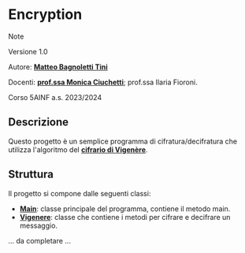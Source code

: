 # Encryption

> [!NOTE]
> Versione 1.0
> 
> Autore:  [**Matteo Bagnoletti Tini**](https://github.com/matbagnoletti)
> 
> Docenti: [**prof.ssa Monica Ciuchetti**](https://github.com/mciuchetti); prof.ssa Ilaria Fioroni.
> 
> Corso 5AINF a.s. 2023/2024

## Descrizione
Questo progetto è un semplice programma di cifratura/decifratura che utilizza l'algoritmo del [**cifrario di Vigenère**](https://it.wikipedia.org/wiki/Cifrario_di_Vigen%C3%A8re).

## Struttura
Il progetto si compone dalle seguenti classi:
- [**Main**](Main.java): classe principale del programma, contiene il metodo main.
- [**Vigenere**](Vigenere.java): classe che contiene i metodi per cifrare e decifrare un messaggio.

... da completare ...
